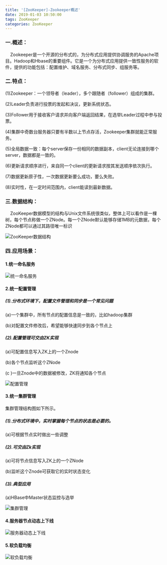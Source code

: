 ```yaml
---
title: '[ZooKeeper]-Zookeeper概述'
date: 2019-01-03 10:50:00
tags: ZooKeeper
categories: ZooKeeper
---
```


### 一.概述：
&nbsp;&nbsp;&nbsp;&nbsp;Zookeeper是一个开源的分布式的，为分布式应用提供协调服务的Apache项目。Hadoop和Hbase的重要组件。它是一个为分布式应用提供一致性服务的软件，提供的功能包括：配置维护、域名服务、分布式同步、组服务等。

### 二.特点：
(1)Zookeeper：一个领导者（leader），多个跟随者（follower）组成的集群。

(2)Leader负责进行投票的发起和决议，更新系统状态。

(3)Follower用于接收客户请求并向客户端返回结果，在选举Leader过程中参与投票。

(4)集群中奇数台服务器只要有半数以上节点存活，Zookeeper集群就能正常服务。

(5)全局数据一致：每个server保存一份相同的数据副本，client无论连接到哪个server，数据都是一致的。

(6)更新请求顺序进行，来自同一个client的更新请求按其发送顺序依次执行。

(7)数据更新原子性，一次数据更新要么成功，要么失败。

(8)实时性，在一定时间范围内，client能读到最新数据。

### 三.数据结构：
&nbsp;&nbsp;&nbsp;&nbsp;ZooKeeper数据模型的结构与Unix文件系统很类似，整体上可以看作是一棵树，每个节点称做一个ZNode。每一个ZNode默认能够存储1MB的元数据，每个ZNode都可以通过其路径唯一标识

![ZooKeeper数据结构](https://imgconvert.csdnimg.cn/aHR0cHM6Ly91cGxvYWQtaW1hZ2VzLmppYW5zaHUuaW8vdXBsb2FkX2ltYWdlcy80MzkxNDA3LTljNDQ2YjdmYzg1ODNjNmEucG5n?x-oss-process=image/format,png)

### 四.应用场景：

#### 1.统一命名服务

![统一命名服务](https://imgconvert.csdnimg.cn/aHR0cHM6Ly91cGxvYWQtaW1hZ2VzLmppYW5zaHUuaW8vdXBsb2FkX2ltYWdlcy80MzkxNDA3LWViYTBjOTc1OTFmY2UyYjcucG5n?x-oss-process=image/format,png)

#### 2.统一配置管理
##### (1).分布式环境下，配置文件管理和同步是一个常见问题
(a)一个集群中，所有节点的配置信息是一致的，比如hadoop集群

(b)对配置文件修改后，希望能够快速同步到各个节点上

##### (2).配置管理可交由ZK实现
(a)可配置信息写入ZK上的一个Znode

(b)各个节点监听这个ZNode

(c )一旦Znode中的数据被修改，ZK将通知各个节点

![配置管理](https://imgconvert.csdnimg.cn/aHR0cHM6Ly91cGxvYWQtaW1hZ2VzLmppYW5zaHUuaW8vdXBsb2FkX2ltYWdlcy80MzkxNDA3LTdmZDRmMTUzZTQwNmE5MTgucG5n?x-oss-process=image/format,png)

#### 3.统一集群管理
集群管理结构图如下所示。
##### (1).分布式环境中，实时掌握每个节点的状态是必要的。
(a)可根据节点实时做出一些调整

##### (2).可交由Zk实现
(a)可将节点信息写入ZK上的一个ZNode

(b)监听这个Znode可获取它的实时状态变化

##### (3).典型应用
(a)HBase中Master状态监控与选举

![集群管理](https://imgconvert.csdnimg.cn/aHR0cHM6Ly91cGxvYWQtaW1hZ2VzLmppYW5zaHUuaW8vdXBsb2FkX2ltYWdlcy80MzkxNDA3LTA3ZDY3N2Q0M2FkZWQwYTEucG5n?x-oss-process=image/format,png)

#### 4.服务器节点动态上下线

![服务器动态上下线](https://imgconvert.csdnimg.cn/aHR0cHM6Ly91cGxvYWQtaW1hZ2VzLmppYW5zaHUuaW8vdXBsb2FkX2ltYWdlcy80MzkxNDA3LTA5NTJlNDZmOWVkMDdhNGYucG5n?x-oss-process=image/format,png)

#### 5.软负载均衡

![软负载均衡](https://imgconvert.csdnimg.cn/aHR0cHM6Ly91cGxvYWQtaW1hZ2VzLmppYW5zaHUuaW8vdXBsb2FkX2ltYWdlcy80MzkxNDA3LTJkZTI0NWVhODEwMTAxMzgucG5n?x-oss-process=image/format,png)